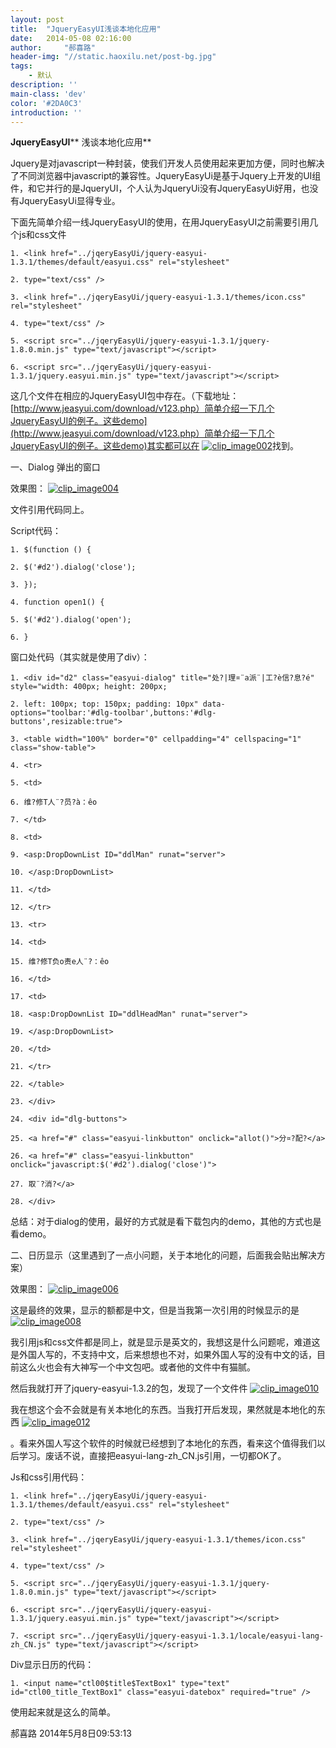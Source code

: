 ```yaml
---
layout: post
title:  "JqueryEasyUI浅谈本地化应用"
date:   2014-05-08 02:16:00
author:     "郝喜路"
header-img: "//static.haoxilu.net/post-bg.jpg"
tags:
    - 默认
description: ''
main-class: 'dev'
color: '#2DA0C3'
introduction: ''
---
```

 **JqueryEasyUI**** 浅谈本地化应用**

Jquery是对javascript一种封装，使我们开发人员使用起来更加方便，同时也解决了不同浏览器中javascript的兼容性。JqueryEasyUi是基于Jquery上开发的UI组件，和它并行的是JqueryUI，个人认为JqueryUi没有JqueryEasyUi好用，也没有JqueryEasyUi显得专业。

下面先简单介绍一线JqueryEasyUI的使用，在用JqueryEasyUI之前需要引用几个js和css文件

    1. <link href="../jqeryEasyUi/jquery-easyui-1.3.1/themes/default/easyui.css" rel="stylesheet"
    
    2. type="text/css" />
    
    3. <link href="../jqeryEasyUi/jquery-easyui-1.3.1/themes/icon.css" rel="stylesheet"
    
    4. type="text/css" />
    
    5. <script src="../jqeryEasyUi/jquery-easyui-1.3.1/jquery-1.8.0.min.js" type="text/javascript"></script>
    
    6. <script src="../jqeryEasyUi/jquery-easyui-1.3.1/jquery.easyui.min.js" type="text/javascript"></script>

这几个文件在相应的JqueryEasyUI包中存在。（下载地址： [http://www.jeasyui.com/download/v123.php）简单介绍一下几个JqueryEasyUI的例子。这些demo](http://www.jeasyui.com/download/v123.php）简单介绍一下几个JqueryEasyUI的例子。这些demo)其实都可以在 [![clip_image002](http://images.cnitblog.com/blog/578906/201405/081015199791065.jpg "clip\_image002")](http://images.cnitblog.com/blog/578906/201405/081015186352321.jpg)找到。

一、Dialog 弹出的窗口

效果图： [![clip_image004](http://images.cnitblog.com/blog/578906/201405/081015219484165.jpg "clip\_image004")](http://images.cnitblog.com/blog/578906/201405/081015215884823.jpg)

文件引用代码同上。

Script代码：

    1. $(function () {
    
    2. $('#d2').dialog('close');
    
    3. });
    
    4. function open1() {
    
    5. $('#d2').dialog('open');
    
    6. }

窗口处代码（其实就是使用了div）：

    1. <div id="d2" class="easyui-dialog" title="处?|理¤¨a派¨|工?è信?息?é" style="width: 400px; height: 200px;
    
    2. left: 100px; top: 150px; padding: 10px" data-options="toolbar:'#dlg-toolbar',buttons:'#dlg-buttons',resizable:true">
    
    3. <table width="100%" border="0" cellpadding="4" cellspacing="1" class="show-table">
    
    4. <tr>
    
    5. <td>
    
    6. 维?修T人¨?员?à：êo
    
    7. </td>
    
    8. <td>
    
    9. <asp:DropDownList ID="ddlMan" runat="server">
    
    10. </asp:DropDownList>
    
    11. </td>
    
    12. </tr>
    
    13. <tr>
    
    14. <td>
    
    15. 维?修T负o责e人¨?：êo
    
    16. </td>
    
    17. <td>
    
    18. <asp:DropDownList ID="ddlHeadMan" runat="server">
    
    19. </asp:DropDownList>
    
    20. </td>
    
    21. </tr>
    
    22. </table>
    
    23. </div>
    
    24. <div id="dlg-buttons">
    
    25. <a href="#" class="easyui-linkbutton" onclick="allot()">分¤?配?</a>
    
    26. <a href="#" class="easyui-linkbutton" onclick="javascript:$('#d2').dialog('close')">
    
    27. 取¨?消?</a>
    
    28. </div>

总结：对于dialog的使用，最好的方式就是看下载包内的demo，其他的方式也是看demo。

二、日历显示（这里遇到了一点小问题，关于本地化的问题，后面我会贴出解决方案）

效果图： [![clip_image006](http://images.cnitblog.com/blog/578906/201405/081015238703253.jpg "clip\_image006")](http://images.cnitblog.com/blog/578906/201405/081015223386452.jpg)

这是最终的效果，显示的额都是中文，但是当我第一次引用的时候显示的是 [![clip_image008](http://images.cnitblog.com/blog/578906/201405/081015250263939.jpg "clip\_image008")](http://images.cnitblog.com/blog/578906/201405/081015241515039.jpg)

我引用js和css文件都是同上，就是显示是英文的，我想这是什么问题呢，难道这是外国人写的，不支持中文，后来想想也不对，如果外国人写的没有中文的话，目前这么火也会有大神写一个中文包吧。或者他的文件中有猫腻。

然后我就打开了jquery-easyui-1.3.2的包，发现了一个文件件 [![clip_image010](http://images.cnitblog.com/blog/578906/201405/081015265575441.jpg "clip\_image010")](http://images.cnitblog.com/blog/578906/201405/081015262763655.jpg)

我在想这个会不会就是有关本地化的东西。当我打开后发现，果然就是本地化的东西 [![clip_image012](http://images.cnitblog.com/blog/578906/201405/081015282299984.jpg "clip\_image012")](http://images.cnitblog.com/blog/578906/201405/081015279488198.jpg)

。看来外国人写这个软件的时候就已经想到了本地化的东西，看来这个值得我们以后学习。废话不说，直接把easyui-lang-zh\_CN.js引用，一切都OK了。

Js和css引用代码：

    1. <link href="../jqeryEasyUi/jquery-easyui-1.3.1/themes/default/easyui.css" rel="stylesheet"
    
    2. type="text/css" />
    
    3. <link href="../jqeryEasyUi/jquery-easyui-1.3.1/themes/icon.css" rel="stylesheet"
    
    4. type="text/css" />
    
    5. <script src="../jqeryEasyUi/jquery-easyui-1.3.1/jquery-1.8.0.min.js" type="text/javascript"></script>
    
    6. <script src="../jqeryEasyUi/jquery-easyui-1.3.1/jquery.easyui.min.js" type="text/javascript"></script>
    
    7. <script src="../jqeryEasyUi/jquery-easyui-1.3.1/locale/easyui-lang-zh_CN.js" type="text/javascript"></script>

Div显示日历的代码：

    1. <input name="ctl00$title$TextBox1" type="text" id="ctl00_title_TextBox1" class="easyui-datebox" required="true" />

使用起来就是这么的简单。

郝喜路 2014年5月8日09:53:13

